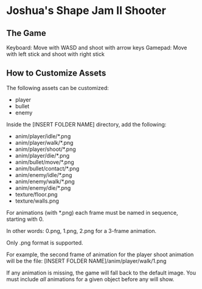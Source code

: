 # Joshua's Shape Jam II Shooter

## The Game

Keyboard: Move with WASD and shoot with arrow keys
Gamepad: Move with left stick and shoot with right stick

## How to Customize Assets

The following assets can be customized:
- player
- bullet
- enemy

Inside the [INSERT FOLDER NAME] directory, add the following:

- anim/player/idle/*.png
- anim/player/walk/*.png
- anim/player/shoot/*.png
- anim/player/die/*.png
- anim/bullet/move/*.png
- anim/bullet/contact/*.png
- anim/enemy/idle/*.png
- anim/enemy/walk/*.png
- anim/enemy/die/*.png
- texture/floor.png
- texture/walls.png

For animations (with *.png) each frame must be named in sequence, starting with 0.

In other words: 0.png, 1.png, 2.png for a 3-frame animation.

Only .png format is supported.

For example, the second frame of animation for the player shoot animation will be the file:
[INSERT FOLDER NAME]/anim/player/walk/1.png

If any animation is missing, the game will fall back to the default image. You must include *all* animations for a given object before any will show.